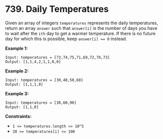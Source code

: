 # 739. Daily Temperatures

Given an array of integers `temperatures` represents the daily temperatures, return an array `answer` such that `answer[i]` is the number of days you have to wait after 
the `ith` day to get a warmer temperature. 
If there is no future day for which this is possible, keep `answer[i] == 0` instead.

**Example 1:**

```
Input: temperatures = [73,74,75,71,69,72,76,73]
Output: [1,1,4,2,1,1,0,0]
```

**Example 2:**

```
Input: temperatures = [30,40,50,60]
Output: [1,1,1,0]
```

**Example 3:**

```
Input: temperatures = [30,60,90]
Output: [1,1,0]
```

**Constraints:**

- `1 <= temperatures.length <= 10^5`
- `30 <= temperatures[i] <= 100`

